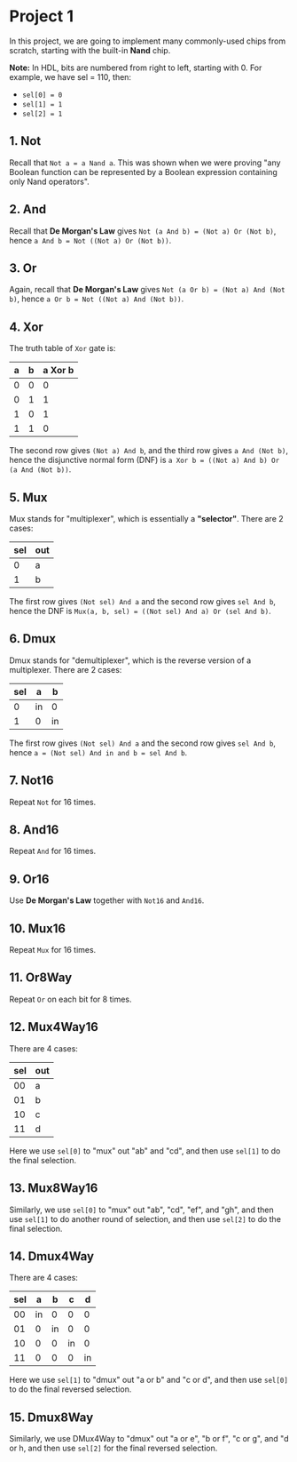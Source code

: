 # Project 1

In this project, we are going to implement many commonly-used chips from scratch, starting with the built-in **Nand** chip.

**Note:** In HDL, bits are numbered from right to left, starting with 0. For example, we have sel = 110, then:

- `sel[0] = 0`
- `sel[1] = 1`
- `sel[2] = 1`

## 1. Not

Recall that `Not a = a Nand a`. This was shown when we were proving "any Boolean function can be represented by a Boolean expression containing only Nand operators".

## 2. And

Recall that **De Morgan's Law** gives `Not (a And b) = (Not a) Or (Not b)`, hence `a And b = Not ((Not a) Or (Not b))`.

## 3. Or

Again, recall that **De Morgan's Law** gives `Not (a Or b) = (Not a) And (Not b)`, hence `a Or b = Not ((Not a) And (Not b))`.

## 4. Xor

The truth table of `Xor` gate is:

| a | b | a Xor b |
|---|---|---|
| 0 | 0 | 0 |
| 0 | 1 | 1 |
| 1 | 0 | 1 |
| 1 | 1 | 0 |

The second row gives `(Not a) And b`, and the third row gives `a And (Not b)`, hence the disjunctive normal form (DNF) is `a Xor b = ((Not a) And b) Or (a And (Not b))`.

## 5. Mux

Mux stands for "multiplexer", which is essentially a **"selector"**. There are 2 cases:

| sel | out |
|---|---|
| 0 | a |
| 1 | b |

The first row gives `(Not sel) And a` and the second row gives `sel And b`, hence the DNF is `Mux(a, b, sel) = ((Not sel) And a) Or (sel And b)`.

## 6. Dmux

Dmux stands for "demultiplexer", which is the reverse version of a multiplexer. There are 2 cases:

| sel | a | b |
|---|---|---|
| 0 | in | 0 |
| 1 | 0 | in |

The first row gives `(Not sel) And a` and the second row gives `sel And b`, hence `a = (Not sel) And in and b = sel And b`.

## 7. Not16

Repeat `Not` for 16 times.

## 8. And16

Repeat `And` for 16 times.

## 9. Or16

Use **De Morgan's Law** together with `Not16` and `And16`.

## 10. Mux16

Repeat `Mux` for 16 times.

## 11. Or8Way

Repeat `Or` on each bit for 8 times.

## 12. Mux4Way16

There are 4 cases:

| sel | out |
|---|---|
| 00 | a |
| 01 | b |
| 10 | c |
| 11 | d |

Here we use `sel[0]` to "mux" out "ab" and "cd", and then use `sel[1]` to do the final selection.

## 13. Mux8Way16

Similarly, we use `sel[0]` to "mux" out "ab", "cd", "ef", and "gh", and then use `sel[1]` to do another round of selection, and then use `sel[2]` to do the final selection.

## 14. Dmux4Way

There are 4 cases:

| sel | a | b | c | d |
|---|---|---|---|---|
| 00 | in | 0 | 0 | 0 |
| 01 | 0 | in | 0 | 0 |
| 10 | 0 | 0 | in | 0 |
| 11 | 0 | 0 | 0 | in |

Here we use `sel[1]` to "dmux" out "a or b" and "c or d", and then use `sel[0]` to do the final reversed selection.

## 15. Dmux8Way

Similarly, we use DMux4Way to "dmux" out "a or e", "b or f", "c or g", and "d or h, and then use `sel[2]` for the final reversed selection.